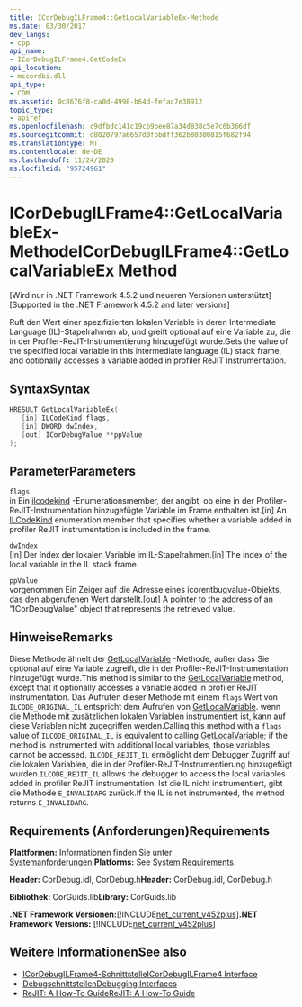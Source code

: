 ```yaml
---
title: ICorDebugILFrame4::GetLocalVariableEx-Methode
ms.date: 03/30/2017
dev_langs:
- cpp
api_name:
- ICorDebugILFrame4.GetCodeEx
api_location:
- mscordbi.dll
api_type:
- COM
ms.assetid: 0c8676f8-ca0d-4998-b64d-fefac7e38912
topic_type:
- apiref
ms.openlocfilehash: c9dfbdc141c19cb9bee87a34d838c5e7c6b366df
ms.sourcegitcommit: d8020797a6657d0fbbdff362b80300815f682f94
ms.translationtype: MT
ms.contentlocale: de-DE
ms.lasthandoff: 11/24/2020
ms.locfileid: "95724961"
---
```

# <a name="icordebugilframe4getlocalvariableex-method"></a><span data-ttu-id="05020-102">ICorDebugILFrame4::GetLocalVariableEx-Methode</span><span class="sxs-lookup"><span data-stu-id="05020-102">ICorDebugILFrame4::GetLocalVariableEx Method</span></span>

<span data-ttu-id="05020-103">[Wird nur in .NET Framework 4.5.2 und neueren Versionen unterstützt]</span><span class="sxs-lookup"><span data-stu-id="05020-103">[Supported in the .NET Framework 4.5.2 and later versions]</span></span>  
  
 <span data-ttu-id="05020-104">Ruft den Wert einer spezifizierten lokalen Variable in deren Intermediate Language (IL)-Stapelrahmen ab, und greift optional auf eine Variable zu, die in der Profiler-ReJIT-Instrumentierung hinzugefügt wurde.</span><span class="sxs-lookup"><span data-stu-id="05020-104">Gets the value of the specified local variable in this intermediate language (IL) stack frame, and optionally accesses a variable added in profiler ReJIT instrumentation.</span></span>  
  
## <a name="syntax"></a><span data-ttu-id="05020-105">Syntax</span><span class="sxs-lookup"><span data-stu-id="05020-105">Syntax</span></span>  
  
```cpp
HRESULT GetLocalVariableEx(  
   [in] ILCodeKind flags,
   [in] DWORD dwIndex,
   [out] ICorDebugValue **ppValue  
);  
```  
  
## <a name="parameters"></a><span data-ttu-id="05020-106">Parameter</span><span class="sxs-lookup"><span data-stu-id="05020-106">Parameters</span></span>  

 `flags`  
 <span data-ttu-id="05020-107">in Ein [ilcodekind](ilcodekind-enumeration.md) -Enumerationsmember, der angibt, ob eine in der Profiler-ReJIT-Instrumentation hinzugefügte Variable im Frame enthalten ist.</span><span class="sxs-lookup"><span data-stu-id="05020-107">[in] An [ILCodeKind](ilcodekind-enumeration.md) enumeration member that specifies whether a variable added in profiler ReJIT instrumentation is included in the frame.</span></span>  
  
 `dwIndex`  
 <span data-ttu-id="05020-108">[in] Der Index der lokalen Variable im IL-Stapelrahmen.</span><span class="sxs-lookup"><span data-stu-id="05020-108">[in] The index of the local variable in the IL stack frame.</span></span>  
  
 `ppValue`  
 <span data-ttu-id="05020-109">vorgenommen Ein Zeiger auf die Adresse eines icorentbugvalue-Objekts, das den abgerufenen Wert darstellt.</span><span class="sxs-lookup"><span data-stu-id="05020-109">[out] A pointer to the address of an "ICorDebugValue" object that represents the retrieved value.</span></span>  
  
## <a name="remarks"></a><span data-ttu-id="05020-110">Hinweise</span><span class="sxs-lookup"><span data-stu-id="05020-110">Remarks</span></span>  

 <span data-ttu-id="05020-111">Diese Methode ähnelt der [GetLocalVariable](icordebugilframe-getlocalvariable-method.md) -Methode, außer dass Sie optional auf eine Variable zugreift, die in der Profiler-ReJIT-Instrumentation hinzugefügt wurde.</span><span class="sxs-lookup"><span data-stu-id="05020-111">This method is similar to the [GetLocalVariable](icordebugilframe-getlocalvariable-method.md) method, except that it optionally accesses a variable added in profiler ReJIT instrumentation.</span></span> <span data-ttu-id="05020-112">Das Aufrufen dieser Methode mit einem `flags` Wert von `ILCODE_ORIGINAL_IL` entspricht dem Aufrufen von [GetLocalVariable](icordebugilframe-getlocalvariable-method.md). wenn die Methode mit zusätzlichen lokalen Variablen instrumentiert ist, kann auf diese Variablen nicht zugegriffen werden.</span><span class="sxs-lookup"><span data-stu-id="05020-112">Calling this method with a `flags` value of `ILCODE_ORIGINAL_IL` is equivalent to calling [GetLocalVariable](icordebugilframe-getlocalvariable-method.md); if the method is instrumented with additional local variables, those variables cannot be accessed.</span></span> <span data-ttu-id="05020-113">`ILCODE_REJIT_IL` ermöglicht dem Debugger Zugriff auf die lokalen Variablen, die in der Profiler-ReJIT-Instrumentierung hinzugefügt wurden.</span><span class="sxs-lookup"><span data-stu-id="05020-113">`ILCODE_REJIT_IL` allows the debugger to access the local variables added in profiler ReJIT instrumentation.</span></span> <span data-ttu-id="05020-114">Ist die IL nicht instrumentiert, gibt die Methode `E_INVALIDARG` zurück.</span><span class="sxs-lookup"><span data-stu-id="05020-114">If the IL is not instrumented, the method returns `E_INVALIDARG`.</span></span>  
  
## <a name="requirements"></a><span data-ttu-id="05020-115">Requirements (Anforderungen)</span><span class="sxs-lookup"><span data-stu-id="05020-115">Requirements</span></span>  

 <span data-ttu-id="05020-116">**Plattformen:** Informationen finden Sie unter [Systemanforderungen](../../get-started/system-requirements.md).</span><span class="sxs-lookup"><span data-stu-id="05020-116">**Platforms:** See [System Requirements](../../get-started/system-requirements.md).</span></span>  
  
 <span data-ttu-id="05020-117">**Header:** CorDebug.idl, CorDebug.h</span><span class="sxs-lookup"><span data-stu-id="05020-117">**Header:** CorDebug.idl, CorDebug.h</span></span>  
  
 <span data-ttu-id="05020-118">**Bibliothek:** CorGuids.lib</span><span class="sxs-lookup"><span data-stu-id="05020-118">**Library:** CorGuids.lib</span></span>  
  
 <span data-ttu-id="05020-119">**.NET Framework Versionen:**[!INCLUDE[net_current_v452plus](../../../../includes/net-current-v452plus-md.md)]</span><span class="sxs-lookup"><span data-stu-id="05020-119">**.NET Framework Versions:** [!INCLUDE[net_current_v452plus](../../../../includes/net-current-v452plus-md.md)]</span></span>  
  
## <a name="see-also"></a><span data-ttu-id="05020-120">Weitere Informationen</span><span class="sxs-lookup"><span data-stu-id="05020-120">See also</span></span>

- [<span data-ttu-id="05020-121">ICorDebugILFrame4-Schnittstelle</span><span class="sxs-lookup"><span data-stu-id="05020-121">ICorDebugILFrame4 Interface</span></span>](icordebugilframe4-interface.md)
- [<span data-ttu-id="05020-122">Debugschnittstellen</span><span class="sxs-lookup"><span data-stu-id="05020-122">Debugging Interfaces</span></span>](debugging-interfaces.md)
- [<span data-ttu-id="05020-123">ReJIT: A How-To Guide</span><span class="sxs-lookup"><span data-stu-id="05020-123">ReJIT: A How-To Guide</span></span>](/archive/blogs/davbr/rejit-a-how-to-guide)
